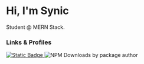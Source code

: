# Hi, I'm Synic

Student @ MERN Stack.

### Links & Profiles

[![Static Badge](https://img.shields.io/badge/Portfolio-black?style=flat)
](https://synic-dx.github.io/Synic-dx/)![NPM Downloads by package author](https://img.shields.io/npm-stat/dy/Shinjan?style=flat&logo=npm)

